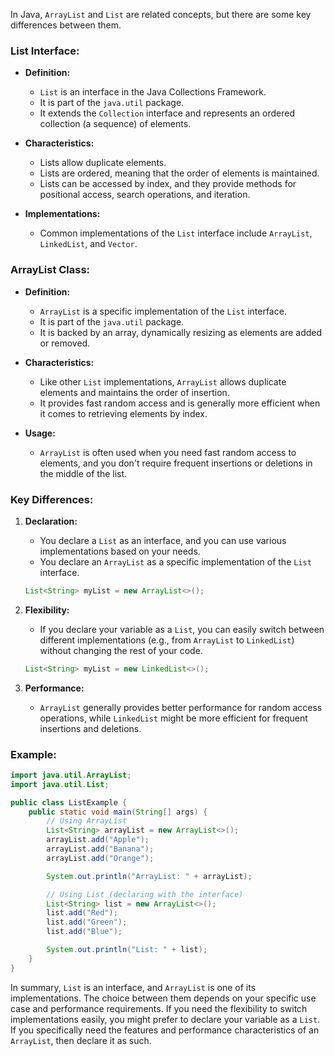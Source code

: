 In Java, `ArrayList` and `List` are related concepts, but there are some key differences between them.

### List Interface:

- **Definition:**
  - `List` is an interface in the Java Collections Framework.
  - It is part of the `java.util` package.
  - It extends the `Collection` interface and represents an ordered collection (a sequence) of elements.

- **Characteristics:**
  - Lists allow duplicate elements.
  - Lists are ordered, meaning that the order of elements is maintained.
  - Lists can be accessed by index, and they provide methods for positional access, search operations, and iteration.

- **Implementations:**
  - Common implementations of the `List` interface include `ArrayList`, `LinkedList`, and `Vector`.

### ArrayList Class:

- **Definition:**
  - `ArrayList` is a specific implementation of the `List` interface.
  - It is part of the `java.util` package.
  - It is backed by an array, dynamically resizing as elements are added or removed.

- **Characteristics:**
  - Like other `List` implementations, `ArrayList` allows duplicate elements and maintains the order of insertion.
  - It provides fast random access and is generally more efficient when it comes to retrieving elements by index.

- **Usage:**
  - `ArrayList` is often used when you need fast random access to elements, and you don't require frequent insertions or deletions in the middle of the list.

### Key Differences:

1. **Declaration:**
   - You declare a `List` as an interface, and you can use various implementations based on your needs.
   - You declare an `ArrayList` as a specific implementation of the `List` interface.

   ```java
   List<String> myList = new ArrayList<>();
   ```

2. **Flexibility:**
   - If you declare your variable as a `List`, you can easily switch between different implementations (e.g., from `ArrayList` to `LinkedList`) without changing the rest of your code.

   ```java
   List<String> myList = new LinkedList<>();
   ```

3. **Performance:**
   - `ArrayList` generally provides better performance for random access operations, while `LinkedList` might be more efficient for frequent insertions and deletions.

### Example:

```java
import java.util.ArrayList;
import java.util.List;

public class ListExample {
    public static void main(String[] args) {
        // Using ArrayList
        List<String> arrayList = new ArrayList<>();
        arrayList.add("Apple");
        arrayList.add("Banana");
        arrayList.add("Orange");

        System.out.println("ArrayList: " + arrayList);

        // Using List (declaring with the interface)
        List<String> list = new ArrayList<>();
        list.add("Red");
        list.add("Green");
        list.add("Blue");

        System.out.println("List: " + list);
    }
}
```

In summary, `List` is an interface, and `ArrayList` is one of its implementations. The choice between them depends on your specific use case and performance requirements. If you need the flexibility to switch implementations easily, you might prefer to declare your variable as a `List`. If you specifically need the features and performance characteristics of an `ArrayList`, then declare it as such. 
